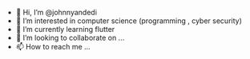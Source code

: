 - 👋 Hi, I’m @johnnyandedi
- 👀 I’m interested in computer science (programming , cyber security)
- 🌱 I’m currently learning flutter
- 💞️ I’m looking to collaborate on ...
- 📫 How to reach me ...

<!---jj
johnnyandedi/johnnyandedi is a ✨ special ✨ repository because its `README.md` (this file) appears on your GitHub profile.
You can click the Preview link to take a look at your changes.
--->
